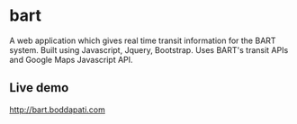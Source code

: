 # bart
A web application which gives real time transit information for the BART system.
Built using Javascript, Jquery, Bootstrap.
Uses BART's transit APIs and Google Maps Javascript API.

## Live demo
http://bart.boddapati.com
